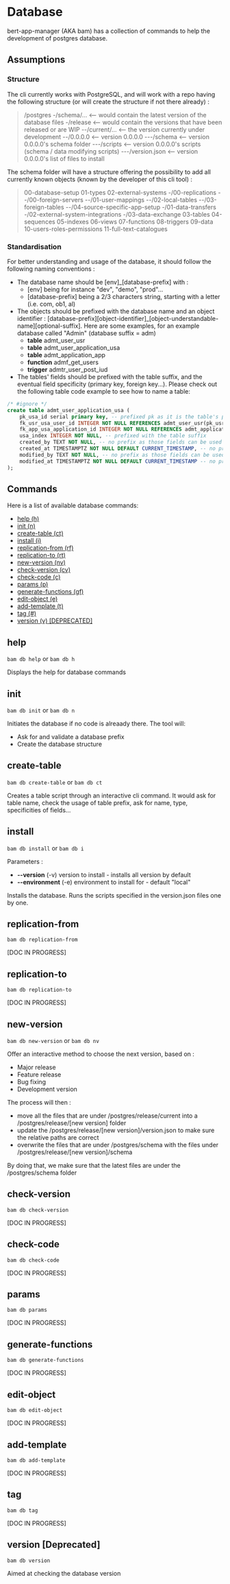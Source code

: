 # Database

bert-app-manager (AKA bam) has a collection of commands to help the development of postgres database.

## Assumptions

### Structure

The cli currently works with PostgreSQL, and will work with a repo having the following structure (or will create the structure if not there already) :
>/postgres
>-/schema/...       <-- would contain the latest version of the database files
>-/release          <-- would contain the versions that have been released or are WIP
>--/current/...     <-- the version currently under development
>--/0.0.0.0         <-- version 0.0.0.0
>---/schema         <-- version 0.0.0.0's schema folder
>---/scripts        <-- version 0.0.0.0's scripts (schema / data modifying scripts)
>---/version.json   <-- version 0.0.0.0's list of files to install

The schema folder will have a structure offering the possibility to add all currently known objects (known by the developer of this cli tool) :

>00-database-setup
>01-types
>02-external-systems
>-/00-replications
>--/00-foreign-servers
>--/01-user-mappings
>--/02-local-tables
>--/03-foreign-tables
>--/04-source-specific-app-setup
>-/01-data-transfers
>-/02-external-system-integrations
>-/03-data-exchange
>03-tables
>04-sequences
>05-indexes
>06-views
>07-functions
>08-triggers
>09-data
>10-users-roles-permissions
>11-full-text-catalogues

### Standardisation

For better understanding and usage of the database, it should follow the following naming conventions :

- The database name should be [env]_[database-prefix] with :
  - [env] being for instance "dev", "demo", "prod"...
  - [database-prefix] being a 2/3 characters string, starting with a letter (i.e. com, ob1, al)
- The objects should be prefixed with the database name and an object identifier : [database-prefix][object-identifier]_[object-understandable-name][optional-suffix].
Here are some examples, for an example database called "Admin" (database suffix = adm)
  - **table** admt_user_usr
  - **table** admt_user_application_usa
  - **table** admt_application_app
  - **function** admf_get_users
  - **trigger** admtr_user_post_iud
- The tables' fields should be prefixed with the table suffix, and the eventual field specificity (primary key, foreign key...).
Please check out the following table code example to see how to name a table:

```sql
/* #ignore */
create table admt_user_application_usa (
    pk_usa_id serial primary key, -- prefixed pk as it is the table's primary key
    fk_usr_usa_user_id INTEGER NOT NULL REFERENCES admt_user_usr(pk_usr_id), -- prefixed fk_[target]_[source] as foreign key
    fk_app_usa_application_id INTEGER NOT NULL REFERENCES admt_application_app(pk_app_id),
    usa_index INTEGER NOT NULL, -- prefixed with the table suffix
    created_by TEXT NOT NULL, -- no prefix as those fields can be used for big data analysis
    created_at TIMESTAMPTZ NOT NULL DEFAULT CURRENT_TIMESTAMP, -- no prefix as those fields can be used for big data analysis
    modified_by TEXT NOT NULL, -- no prefix as those fields can be used for big data analysis
    modified_at TIMESTAMPTZ NOT NULL DEFAULT CURRENT_TIMESTAMP -- no prefix as those fields can be used for big data analysis
);
```

## Commands

Here is a list of available database commands:

- [help (h)](#help)
- [init (n)](#init)
- [create-table (ct)](create-#table)
- [install (i)](#install)
- [replication-from (rf)](replication-#from)
- [replication-to (rt)](replication-#to)
- [new-version (nv)](new-#version)
- [check-version (cv)](check-#version)
- [check-code (c)](check-#code)
- [params (p)](#params)
- [generate-functions (gf)](generate-#functions)
- [edit-object (e)](edit-#object)
- [add-template (t)](add-#template)
- [tag (#)](#tag)
- [version (v) [DEPRECATED]](#version)

## help

`bam db help` or `bam db h`

Displays the help for database commands

## init

`bam db init` or `bam db n`

Initiates the database if no code is alreaady there. The tool will:

- Ask for and validate a database prefix
- Create the database structure

## create-table

`bam db create-table` or `bam db ct`

Creates a table script through an interactive cli command.
It would ask for table name, check the usage of table prefix, ask for name, type, specificities of fields...

## install

`bam db install` or `bam db i`

Parameters :

- **--version** (-v) version to install - installs all version by default
- **--environment** (-e) environment to install for - default "local"

Installs the database. Runs the scripts specified in the version.json files one by one.

## replication-from

`bam db replication-from`

[DOC IN PROGRESS]

## replication-to

`bam db replication-to`

[DOC IN PROGRESS]

## new-version

`bam db new-version` or `bam db nv`

Offer an interactive method to choose the next version, based on :

- Major release
- Feature release
- Bug fixing
- Development version

The process will then :

- move all the files that are under /postgres/release/current into a /postgres/release/[new version] folder
- update the /postgres/release/[new version]/version.json to make sure the relative paths are correct
- overwrite the files that are under /postgres/schema with the files under /postgres/release/[new version]/schema

By doing that, we make sure that the latest files are under the /postgres/schema folder

## check-version

`bam db check-version`

[DOC IN PROGRESS]

## check-code

`bam db check-code`

[DOC IN PROGRESS]

## params

`bam db params`

[DOC IN PROGRESS]

## generate-functions

`bam db generate-functions`

[DOC IN PROGRESS]

## edit-object

`bam db edit-object`

[DOC IN PROGRESS]

## add-template

`bam db add-template`

[DOC IN PROGRESS]

## tag

`bam db tag`

[DOC IN PROGRESS]

## version [Deprecated]

`bam db version`

Aimed at checking the database version